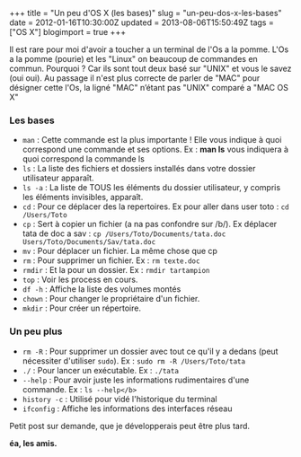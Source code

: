 +++
title = "Un peu d'OS X (les bases)"
slug = "un-peu-dos-x-les-bases"
date = 2012-01-16T10:30:00Z
updated = 2013-08-06T15:50:49Z
tags = ["OS X"]
blogimport = true
+++

Il est rare pour moi d'avoir a toucher a un terminal de l'Os a la pomme.
L'Os a la pomme (pourie) et les "Linux" on beaucoup de commandes en commun. Pourquoi ? Car ils sont tout deux basé sur "UNIX" et vous le savez (oui oui).
Au passage il n'est plus correcte de parler de "MAC" pour désigner cette l'Os, la ligné "MAC" n’étant pas "UNIX" comparé a "MAC OS X"

### Les bases

- `man` : Cette commande est la plus importante ! Elle vous indique à quoi correspond une commande et ses options. Ex : **man ls** vous indiquera à quoi correspond la commande ls
- `ls` : La liste des fichiers et dossiers installés dans votre dossier utilisateur apparaît.
- `ls -a` : La liste de TOUS les éléments du dossier utilisateur, y compris les éléments invisibles, apparaît.
- `cd` : Pour ce déplacer des la repertoires. Ex pour aller dans user toto : `cd /Users/Toto`
- `cp` : Sert à copier un fichier (a na pas confondre sur /b/). Ex déplacer tata de doc a sav : `cp /Users/Toto/Documents/tata.doc Users/Toto/Documents/Sav/tata.doc`
- `mv` : Pour déplacer un fichier. La même chose que cp
- `rm` : Pour supprimer un fichier. Ex : `rm texte.doc`
- `rmdir` : Et la pour un dossier. Ex : `rmdir tartampion`
- `top` : Voir les process en cours.
- `df -h` : Affiche la liste des volumes montés
- `chown` : Pour changer le propriétaire d'un fichier.
- `mkdir` : Pour créer un répertoire.

### Un peu plus

- `rm -R` : Pour supprimer un dossier avec tout ce qu'il y a dedans (peut nécessiter d'utiliser `sudo`). Ex : `sudo rm -R /Users/Toto/tata`
- `./` : Pour lancer un exécutable. Ex : `./tata`
- `--help` : Pour avoir juste les informations rudimentaires d'une commande. Ex : `ls --help</b>`
- `history -c` : Utilisé pour vidé l'historique du terminal
- `ifconfig` : Affiche les informations des interfaces réseau

Petit post sur demande, que je développerais peut être plus tard.

**éa, les amis.**

